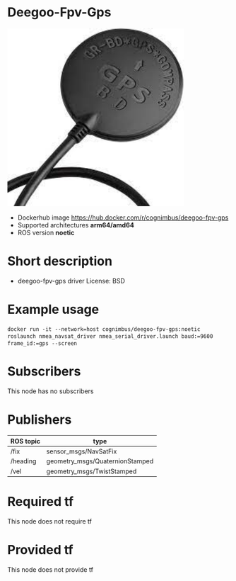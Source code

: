 # Deegoo-Fpv-Gps

<img src="./deegoo-fpv-gps/gps.jpeg" alt="deegoo-fpv-gps" width="400"/>

* Dockerhub image https://hub.docker.com/r/cognimbus/deegoo-fpv-gps
* Supported architectures <b>arm64/amd64</b>
* ROS version <b>noetic</b>

# Short description
* deegoo-fpv-gps driver
License: BSD

# Example usage
```
docker run -it --network=host cognimbus/deegoo-fpv-gps:noetic roslaunch nmea_navsat_driver nmea_serial_driver.launch baud:=9600 frame_id:=gps --screen
```

# Subscribers
This node has no subscribers


# Publishers
ROS topic | type
--- | ---
/fix | sensor_msgs/NavSatFix
/heading | geometry_msgs/QuaternionStamped
/vel | geometry_msgs/TwistStamped


# Required tf
This node does not require tf


# Provided tf
This node does not provide tf


